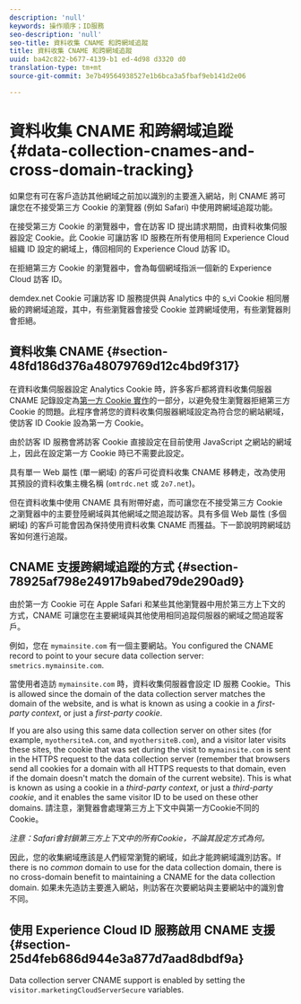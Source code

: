```yaml
---
description: 'null'
keywords: 操作順序；ID服務
seo-description: 'null'
seo-title: 資料收集 CNAME 和跨網域追蹤
title: 資料收集 CNAME 和跨網域追蹤
uuid: ba42c822-b677-4139-b1 ed-4d98 d3320 d0
translation-type: tm+mt
source-git-commit: 3e7b49564938527e1b6bca3a5fbaf9eb141d2e06

---
```



# 資料收集 CNAME 和跨網域追蹤{#data-collection-cnames-and-cross-domain-tracking}

如果您有可在客戶造訪其他網域之前加以識別的主要進入網站，則 CNAME 將可讓您在不接受第三方 Cookie 的瀏覽器 (例如 Safari) 中使用跨網域追蹤功能。

在接受第三方 Cookie 的瀏覽器中，會在訪客 ID 提出請求期間，由資料收集伺服器設定 Cookie。此 Cookie 可讓訪客 ID 服務在所有使用相同 Experience Cloud 組織 ID 設定的網域上，傳回相同的 Experience Cloud 訪客 ID。

在拒絕第三方 Cookie 的瀏覽器中，會為每個網域指派一個新的 Experience Cloud 訪客 ID。

demdex.net Cookie 可讓訪客 ID 服務提供與 Analytics 中的 s_vi Cookie 相同層級的跨網域追蹤，其中，有些瀏覽器會接受 Cookie 並跨網域使用，有些瀏覽器則會拒絕。

## 資料收集 CNAME {#section-48fd186d376a48079769d12c4bd9f317}

在資料收集伺服器設定 Analytics Cookie 時，許多客戶都將資料收集伺服器 CNAME 記錄設定為[第一方 Cookie 實作](https://marketing.adobe.com/resources/help/en_US/whitepapers/first_party_cookies/)的一部分，以避免發生瀏覽器拒絕第三方 Cookie 的問題。此程序會將您的資料收集伺服器網域設定為符合您的網站網域，使訪客 ID Cookie 設為第一方 Cookie。

由於訪客 ID 服務會將訪客 Cookie 直接設定在目前使用 JavaScript 之網站的網域上，因此在設定第一方 Cookie 時已不需要此設定。

具有單一 Web 屬性 (單一網域) 的客戶可從資料收集 CNAME 移轉走，改為使用其預設的資料收集主機名稱 (`omtrdc.net` 或 `2o7.net`)。

但在資料收集中使用 CNAME 具有附帶好處，而可讓您在不接受第三方 Cookie 之瀏覽器中的主要登陸網域與其他網域之間追蹤訪客。具有多個 Web 屬性 (多個網域) 的客戶可能會因為保持使用資料收集 CNAME 而獲益。下一節說明跨網域訪客如何進行追蹤。

## CNAME 支援跨網域追蹤的方式 {#section-78925af798e24917b9abed79de290ad9}

由於第一方 Cookie 可在 Apple Safari 和某些其他瀏覽器中用於第三方上下文的方式，CNAME 可讓您在主要網域與其他使用相同追蹤伺服器的網域之間追蹤客戶。

例如，您在 `mymainsite.com` 有一個主要網站。You configured the CNAME record to point to your secure data collection server: `smetrics.mymainsite.com`.

當使用者造訪 `mymainsite.com` 時，資料收集伺服器會設定 ID 服務 Cookie。This is allowed since the domain of the data collection server matches the domain of the website, and is what is known as using a cookie in a *first-party context*, or just a *first-party cookie*.

If you are also using this same data collection server on other sites (for example, `myothersiteA.com`, and `myothersiteB.com`), and a visitor later visits these sites, the cookie that was set during the visit to `mymainsite.com` is sent in the HTTPS request to the data collection server (remember that browsers send all cookies for a domain with all HTTPS requests to that domain, even if the domain doesn&#39;t match the domain of the current website). This is what is known as using a cookie in a *third-party context*, or just a *third-party cookie*, and it enables the same visitor ID to be used on these other domains. 請注意，瀏覽器會處理第三方上下文中與第一方Cookie不同的Cookie。

*注意：Safari會封鎖第三方上下文中的所有Cookie，不論其設定方式為何。*

因此，您的收集網域應該是人們經常瀏覽的網域，如此才能跨網域識別訪客。If there is no *common* domain to use for the data collection domain, there is no cross-domain benefit to maintaining a CNAME for the data collection domain. 如果未先造訪主要進入網站，則訪客在次要網站與主要網站中的識別會不同。

## 使用 Experience Cloud ID 服務啟用 CNAME 支援 {#section-25d4feb686d944e3a877d7aad8dbdf9a}

Data collection server CNAME support is enabled by setting the `visitor.marketingCloudServerSecure` variables.
